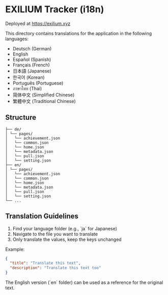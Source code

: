 # EXILIUM Tracker (i18n)

Deployed at https://exilium.xyz

This directory contains translations for the application in the following languages:

- Deutsch (German)
- English
- Español (Spanish)
- Français (French)
- 日本語 (Japanese)
- 한국어 (Korean)
- Português (Portuguese)
- ภาษาไทย (Thai)
- 简体中文 (Simplified Chinese)
- 繁體中文 (Traditional Chinese)

## Structure

```
├── de/
│ └── pages/
│   └── achievement.json
│   └── common.json
│   └── home.json
│   └── metadata.json
│   └── pull.json
│   └── setting.json
├── en/
│ └── pages/
│   └── achievement.json
│   └── common.json
│   └── home.json
│   └── metadata.json
│   └── pull.json
│   └── setting.json
└── ...
```

## Translation Guidelines

1. Find your language folder (e.g., \`ja\` for Japanese)
2. Navigate to the file you want to translate
3. Only translate the values, keep the keys unchanged

Example:

```json
{
  "title": "Translate this text",
  "description": "Translate this text too"
}
```

The English version (\`en\` folder) can be used as a reference for the original text.
